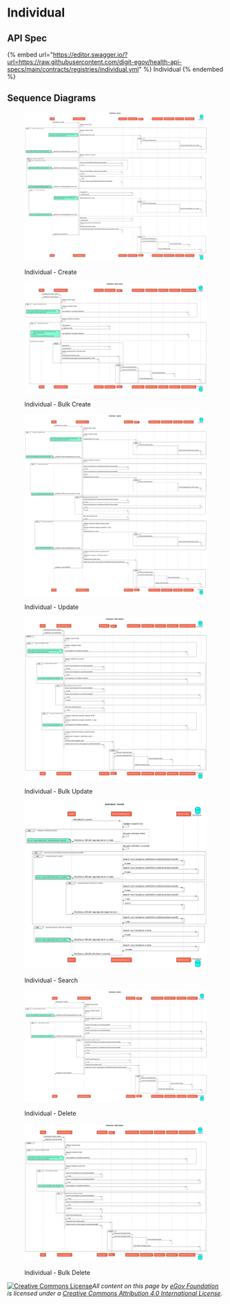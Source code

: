 # Individual

## API Spec

{% embed url="https://editor.swagger.io/?url=https://raw.githubusercontent.com/digit-egov/health-api-specs/main/contracts/registries/individual.yml" %}
Individual
{% endembed %}

## Sequence Diagrams

<figure><img src="../../../.gitbook/assets/individual_create.svg" alt=""><figcaption><p>Individual - Create</p></figcaption></figure>

<figure><img src="../../../.gitbook/assets/bulk_create-Individual.svg" alt=""><figcaption><p>Individual - Bulk Create</p></figcaption></figure>

<figure><img src="../../../.gitbook/assets/individual_update.svg" alt=""><figcaption><p>Individual - Update</p></figcaption></figure>

<figure><img src="../../../.gitbook/assets/bulk_update-Individual (1).svg" alt=""><figcaption><p>Individual - Bulk Update</p></figcaption></figure>

<figure><img src="../../../.gitbook/assets/individual_search.svg" alt=""><figcaption><p>Individual - Search</p></figcaption></figure>

<figure><img src="../../../.gitbook/assets/delete-Individual.svg" alt=""><figcaption><p>Individual - Delete</p></figcaption></figure>

<figure><img src="../../../.gitbook/assets/bulk_delete-Individual.svg" alt=""><figcaption><p>Individual - Bulk Delete</p></figcaption></figure>



[![Creative Commons License](https://i.creativecommons.org/l/by/4.0/80x15.png)_​_](http://creativecommons.org/licenses/by/4.0/)_All content on this page by_ [_eGov Foundation_](https://egov.org.in/) _is licensed under a_ [_Creative Commons Attribution 4.0 International License_](http://creativecommons.org/licenses/by/4.0/)_._
